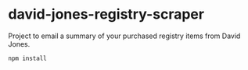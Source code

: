 # david-jones-registry-scraper
Project to email a summary of your purchased registry items from David Jones.

```npm install```
